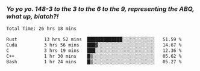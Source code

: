 ### ***Yo yo yo. 148-3 to the 3 to the 6 to the 9, representing the ABQ, what up, biatch?!***

<!--START_SECTION:waka-->

```txt
Total Time: 26 hrs 18 mins

Rust          13 hrs 52 mins  █████████████░░░░░░░░░░░░   51.59 %
Cuda          3 hrs 56 mins   ███▓░░░░░░░░░░░░░░░░░░░░░   14.67 %
C             3 hrs 19 mins   ███░░░░░░░░░░░░░░░░░░░░░░   12.36 %
C++           1 hr 30 mins    █▒░░░░░░░░░░░░░░░░░░░░░░░   05.62 %
Bash          1 hr 24 mins    █▒░░░░░░░░░░░░░░░░░░░░░░░   05.27 %
```

<!--END_SECTION:waka-->

<!--
**AJMC2002/AJMC2002** is a ✨ _special_ ✨ repository because its `README.md` (this file) appears on your GitHub profile.

Here are some ideas to get you started:

- 🔭 I’m currently working on ...
- 🌱 I’m currently learning ...
- 👯 I’m looking to collaborate on ...
- 🤔 I’m looking for help with ...
- 💬 Ask me about ...
- 📫 How to reach me: ...
- 😄 Pronouns: ...
- ⚡ Fun fact: ...
-->
